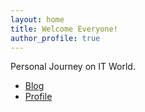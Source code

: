 ```yaml
---
layout: home
title: Welcome Everyone!
author_profile: true
---
```


Personal Journey on IT World.

* [Blog](https://ajiarya.github.io/blog)
* [Profile](https://github.com/ajiarya)
